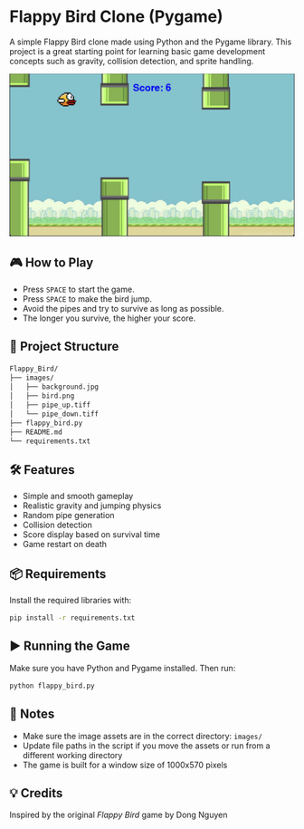 # Flappy Bird Clone (Pygame)

A simple Flappy Bird clone made using Python and the Pygame library. This project is a great starting point for learning basic game development concepts such as gravity, collision detection, and sprite handling.

![Screenshot](screenshot.png)

## 🎮 How to Play

- Press `SPACE` to start the game.
- Press `SPACE` to make the bird jump.
- Avoid the pipes and try to survive as long as possible.
- The longer you survive, the higher your score.

## 📁 Project Structure

```
Flappy_Bird/
├── images/
│   ├── background.jpg
│   ├── bird.png
│   ├── pipe_up.tiff
│   └── pipe_down.tiff
├── flappy_bird.py
├── README.md
└── requirements.txt
```

## 🛠 Features

- Simple and smooth gameplay
- Realistic gravity and jumping physics
- Random pipe generation
- Collision detection
- Score display based on survival time
- Game restart on death

## 📦 Requirements

Install the required libraries with:

```bash
pip install -r requirements.txt
```

## ▶️ Running the Game

Make sure you have Python and Pygame installed. Then run:

```bash
python flappy_bird.py
```

## 📝 Notes

- Make sure the image assets are in the correct directory: `images/`
- Update file paths in the script if you move the assets or run from a different working directory
- The game is built for a window size of 1000x570 pixels

## 💡 Credits

Inspired by the original *Flappy Bird* game by Dong Nguyen
